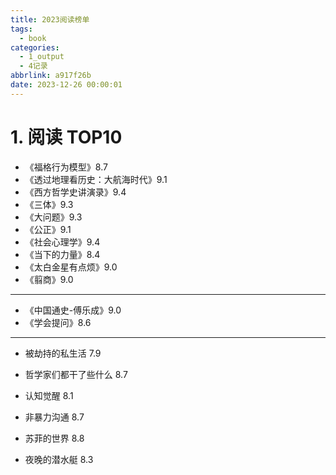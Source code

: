 ```yaml
---
title: 2023阅读榜单
tags:
  - book
categories:
  - 1_output
  - 4记录
abbrlink: a917f26b
date: 2023-12-26 00:00:01
---
```


# 1.  阅读 TOP10

+ 《福格行为模型》8.7
+ 《透过地理看历史：大航海时代》9.1
+ 《西方哲学史讲演录》9.4
+ 《三体》9.3
+ 《大问题》9.3
+ 《公正》9.1
+ 《社会心理学》9.4
+ 《当下的力量》8.4
+ 《太白金星有点烦》9.0
+ 《翦商》9.0

---

+ 《中国通史-傅乐成》9.0
+ 《学会提问》8.6

---

+ 被劫持的私生活 7.9

+ 哲学家们都干了些什么 8.7
+ 认知觉醒 8.1
+ 非暴力沟通 8.7
+ 苏菲的世界 8.8
+ 夜晚的潜水艇 8.3
